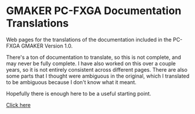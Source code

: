 # GMAKER PC-FXGA Documentation Translations
Web pages for the translations of the documentation included in the PC-FXGA GMAKER Version 1.0.

There's a ton of documentation to translate, so this is not complete, and may never be fully complete.
I have also worked on this over a couple years, so it is not entirely consistent across different pages.
There are also some parts that I thought were ambiguous in the original, which I translated to be ambiguous because I don't know what it meant.

Hopefully there is enough here to be a useful starting point.

[Click here](https://seana02.github.io/gmaker-fxga-doc/)
